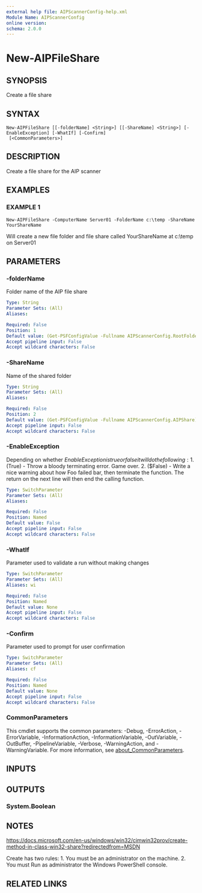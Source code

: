 ```yaml
---
external help file: AIPScannerConfig-help.xml
Module Name: AIPScannerConfig
online version:
schema: 2.0.0
---
```


# New-AIPFileShare

## SYNOPSIS
Create a file share

## SYNTAX

```
New-AIPFileShare [[-folderName] <String>] [[-ShareName] <String>] [-EnableException] [-WhatIf] [-Confirm]
 [<CommonParameters>]
```

## DESCRIPTION
Create a file share for the AIP scanner

## EXAMPLES

### EXAMPLE 1
```
New-AIPFileShare -ComputerName Server01 -FolderName c:\temp -ShareName YourShareName
```

Will create a new file folder and file share called YourShareName at c:\temp on Server01

## PARAMETERS

### -folderName
Folder name of the AIP file share

```yaml
Type: String
Parameter Sets: (All)
Aliases:

Required: False
Position: 1
Default value: (Get-PSFConfigValue -Fullname AIPScannerConfig.RootFolder)
Accept pipeline input: False
Accept wildcard characters: False
```

### -ShareName
Name of the shared folder

```yaml
Type: String
Parameter Sets: (All)
Aliases:

Required: False
Position: 2
Default value: (Get-PSFConfigValue -Fullname AIPScannerConfig.AIPShare)
Accept pipeline input: False
Accept wildcard characters: False
```

### -EnableException
Depending on whether $EnableException is true or false it will do the following:
    1.
($True) - Throw a bloody terminating error.
Game over.
    2.
($False) - Write a nice warning about how Foo failed bar, then terminate the function.
The return on the next line will then end the calling function.

```yaml
Type: SwitchParameter
Parameter Sets: (All)
Aliases:

Required: False
Position: Named
Default value: False
Accept pipeline input: False
Accept wildcard characters: False
```

### -WhatIf
Parameter used to validate a run without making changes

```yaml
Type: SwitchParameter
Parameter Sets: (All)
Aliases: wi

Required: False
Position: Named
Default value: None
Accept pipeline input: False
Accept wildcard characters: False
```

### -Confirm
Parameter used to prompt for user confirmation

```yaml
Type: SwitchParameter
Parameter Sets: (All)
Aliases: cf

Required: False
Position: Named
Default value: None
Accept pipeline input: False
Accept wildcard characters: False
```

### CommonParameters
This cmdlet supports the common parameters: -Debug, -ErrorAction, -ErrorVariable, -InformationAction, -InformationVariable, -OutVariable, -OutBuffer, -PipelineVariable, -Verbose, -WarningAction, and -WarningVariable. For more information, see [about_CommonParameters](http://go.microsoft.com/fwlink/?LinkID=113216).

## INPUTS

## OUTPUTS

### System.Boolean
## NOTES
https://docs.microsoft.com/en-us/windows/win32/cimwin32prov/create-method-in-class-win32-share?redirectedfrom=MSDN

Create has two rules:
    1.
You must be an administrator on the machine.
    2.
You must Run as administrator the Windows PowerShell console.

## RELATED LINKS
